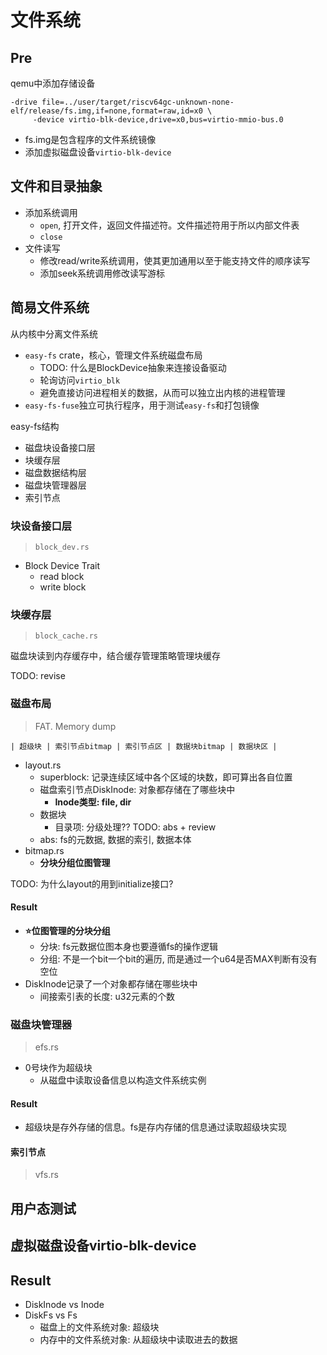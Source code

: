 # 文件系统

## Pre

qemu中添加存储设备

```
-drive file=../user/target/riscv64gc-unknown-none-elf/release/fs.img,if=none,format=raw,id=x0 \
     -device virtio-blk-device,drive=x0,bus=virtio-mmio-bus.0
```

- fs.img是包含程序的文件系统镜像
- 添加虚拟磁盘设备`virtio-blk-device`


## 文件和目录抽象

- 添加系统调用
    * `open`, 打开文件，返回文件描述符。文件描述符用于所以内部文件表
    * `close`
- 文件读写
    * 修改read/write系统调用，使其更加通用以至于能支持文件的顺序读写
    * 添加seek系统调用修改读写游标


## 简易文件系统

从内核中分离文件系统

- `easy-fs` crate，核心，管理文件系统磁盘布局
    * TODO: 什么是BlockDevice抽象来连接设备驱动
    * 轮询访问`virtio_blk`
    * 避免直接访问进程相关的数据，从而可以独立出内核的进程管理
- `easy-fs-fuse`独立可执行程序，用于测试`easy-fs`和打包镜像

easy-fs结构

- 磁盘块设备接口层
- 块缓存层
- 磁盘数据结构层
- 磁盘块管理器层
- 索引节点


### 块设备接口层

> `block_dev.rs`

- Block Device Trait
    * read block
    * write block


### 块缓存层

> `block_cache.rs`

磁盘块读到内存缓存中，结合缓存管理策略管理块缓存

TODO: revise


### 磁盘布局

> FAT. Memory dump

```
| 超级块 | 索引节点bitmap | 索引节点区 | 数据块bitmap | 数据块区 |
```

- layout.rs
    * superblock: 记录连续区域中各个区域的块数，即可算出各自位置
    * 磁盘索引节点DiskInode: 对象都存储在了哪些块中
        + **Inode类型: file, dir**
    * 数据块
        + 目录项: 分级处理?? TODO: abs + review
    * abs: fs的元数据, 数据的索引, 数据本体
- bitmap.rs
    * **分块分组位图管理**

TODO: 为什么layout的用到initialize接口?


#### Result

- **⭐位图管理的分块分组**
    * 分块: fs元数据位图本身也要遵循fs的操作逻辑
    * 分组: 不是一个bit一个bit的遍历, 而是通过一个u64是否MAX判断有没有空位
- DiskInode记录了一个对象都存储在哪些块中
    * 间接索引表的长度: u32元素的个数


### 磁盘块管理器

> efs.rs

- 0号块作为超级块
    * 从磁盘中读取设备信息以构造文件系统实例


#### Result

- 超级块是存外存储的信息。fs是存内存储的信息通过读取超级块实现


#### 索引节点

> vfs.rs


## 用户态测试


## 虚拟磁盘设备virtio-blk-device

## Result

- DiskInode vs Inode
- DiskFs vs Fs
    * 磁盘上的文件系统对象: 超级块
    * 内存中的文件系统对象: 从超级块中读取进去的数据
